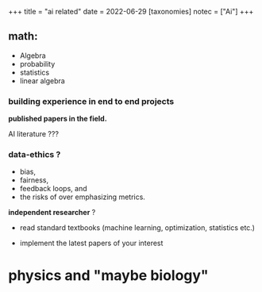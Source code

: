 +++
title = "ai related"
date = 2022-06-29
[taxonomies]
notec = ["Ai"]
+++

## math:

* Algebra
* probability
* statistics
* linear algebra

 ### **building experience in end to end projects**  ###

**published papers in the field.**


AI literature ???


### data-ethics ?

* bias, 
* fairness, 
* feedback loops, and 
* the risks of over emphasizing metrics.


**independent researcher** ?

* read standard textbooks (machine learning, optimization, statistics etc.)

 - implement the latest papers of your interest

 
# physics and "maybe biology"
